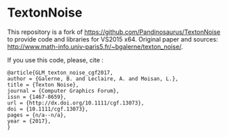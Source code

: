 # TextonNoise
This repository is a fork of https://github.com/Pandinosaurus/TextonNoise to provide code and libraries for VS2015 x64.
Original paper and sources: http://www.math-info.univ-paris5.fr/~bgalerne/texton_noise/.




If you use this code, please, cite :

```
@article{GLM_texton_noise_cgf2017,
author = {Galerne, B. and Leclaire, A. and Moisan, L.},
title = {Texton Noise},
journal = {Computer Graphics Forum},
issn = {1467-8659},
url = {http://dx.doi.org/10.1111/cgf.13073},
doi = {10.1111/cgf.13073},
pages = {n/a--n/a},
year = {2017},
}
```
